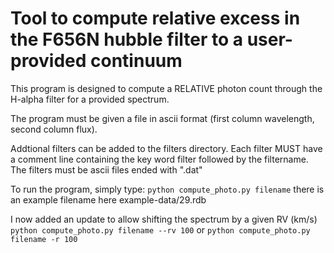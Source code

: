 # Tool to compute relative excess in the F656N hubble filter to a user-provided continuum

This program is designed to compute a RELATIVE photon count through 
the H-alpha filter for a provided spectrum.

The program must be given a file in ascii format (first column wavelength, second column flux).

Addtional filters can be added to the filters directory. 
Each filter MUST have a comment line containing the key word filter followed by the filtername.
The filters must be ascii files ended with ".dat"

To run the program, simply type:
`python compute_photo.py filename`
there is an example filename here example-data/29.rdb

I now added an update to allow shifting the spectrum by a given RV (km/s)   
`python compute_photo.py filename --rv 100`
or
`python compute_photo.py filename -r 100`